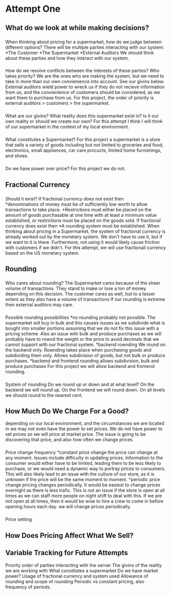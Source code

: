 Attempt One
===========

What do we look at while making decisions?
------------------------------------------
### 
When thinking about pricing for a supermarket, how do we judge between different options?
There will be multiple parties interacting with our system:
*The Customer
*The Supermarket
*External Auditors
We should think about these parties and how they interact with our system.
###
How do we resolve conflicts between the interests of these parties?
Who takes priority? We are the ones who are making the system, but we need to take in more than our own convienience into account. See our givins below. External auditors wield power to wreck us if they do not recieve information from us, and the convienience of customers should be considered, as we want them to purchase from us. For this project, the order of priority is external auditors > customers > the supermarket.
### 
What are our givins?
What reality does this supermarket exist in? Is it our own reality or should we create our own? For this attempt I think I will think of our supermarket in the context of my local environment. 
###
What constitutes a Supermarket?
For this project a supermarket is a store that sells a variety of goods including but not limited to groceries and food, electronics, small appliances, car care procucts, limited home furnishings, and shoes.
###
Do we have power over price?
For this project we do not. 

Fractional Currency
-------------------
###
Should it exist?
If fractional currency does not exist then  
*denominations of money must be of sufficiently low worth to allow transactions to take place.
*Restrictions must either be placed on the amount of goods purchasable at one time with at least a minimum value established, or restrictions must be placed on the goods sold.
If fractional currency does exist then
*A rounding system must be established.
When thinking about pricing in a Supermarket, the system of fractional currency is already worked out by the monetary system. We don't have to use it, but if we want to it is there. Furthermore, not using it would likely cause friction with customers if we didn't.
For this attempt, we will use fractionall currency based on the US monetary system.  

Rounding
--------
###
Who cares about rounding?
The Supermarket cares because of the sheer volume of transactions. They stand to make or lose a ton of money depending on this decision.
The customer cares as well, but to a lesser extent as they also have a volume of transactions
If our rounding is extreme then external auditors may care.
###
Possible rounding possibilities
*no rounding
probably not possible. The supermarket will buy in bulk and this causes issues as we subdivide what is bought into smaller portions assuming that we do not fix this issue with a pricing scheme. Also an issue with bulk and produce purchases as we will probably have to rownd the weight or the price to avoid decimals that we cannot support with our fractional system.
*backend rownding
We round on the backend only. Rownding takes place when purchasing goods and subdividing them only. Allows subdivision of goods, but not bulk or produce purchases. 
*backend and frontend rounding
allows subdivision, bulk and produce purchases
For this project we will allow backend and frontend rounding. 
###
System of rounding
Do we round up or down and at what level?
On the backend we will round up. On the frontend we will round down. 
On all levels we should round to the nearest cent. 

How Much Do We Charge For a Good?
---------------------------------
depending on our local environment, and the circumstances we are located in we may not even have the power to set prices. We do not have power to set prices so we will price at market price. The issue is going to be discovering that price, and also how often we change prices.
###
Price change frequency
*constant price change
the price can change at any moment. Issues include difficulty in updating prices. Information to the consumer would either have to be limited, leading them to be less likely to purchase, or we would need a dynamic way to portray prices to consumers. This will also likely lead to an issue with the culture of our store, as it is unknown if the price will be the same moment to moment.
*periodic price change
pricing changes periodically. It would be easiest to change prices overnight as there is less trafic. This is not an issue if the store is open at all times as we can staff more people on night shift to deal with this. If we are not open at all times, then it would be wise to hire a crew to come in before opening hours each day.
we will change prices periodically. 
###
Price setting


How Does Pricing Affect What We Sell?
-------------------------------------


Variable Tracking for Future Attempts
-------------------------------------
Priority order of parties interacting with the server
The givins of the reality we are working with
What constitutes a supermarket
Do we have market power?
Usage of fractional currency and system used
Allowance of rounding and scope of rounding
Periodic vs constant pricing, also frequency of periods. 